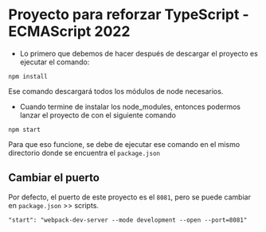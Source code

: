 # Proyecto para reforzar TypeScript - ECMAScript 2022

* Lo primero que debemos de hacer después de descargar el proyecto es ejecutar el comando:

```
npm install
```
Ese comando descargará todos los módulos de node necesarios.


* Cuando termine de instalar los node_modules, entonces podermos lanzar el proyecto de con el siguiente comando

```
npm start
```
Para que eso funcione, se debe de ejecutar ese comando en el mismo directorio donde se encuentra el ```package.json```

## Cambiar el puerto
Por defecto, el puerto de este proyecto es el ```8081```, pero se puede cambiar en ```package.json``` >> scripts.

```
"start": "webpack-dev-server --mode development --open --port=8081"
```

